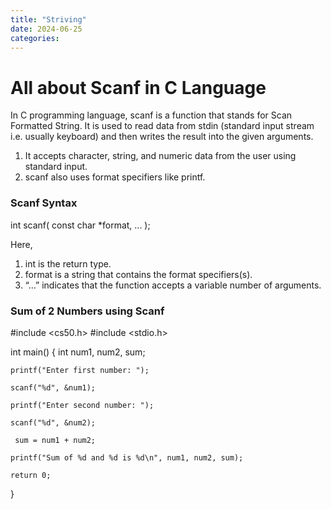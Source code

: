 ```yaml
---
title: "Striving"
date: 2024-06-25
categories:
---
```


# All about Scanf in C Language

In C programming language, scanf is a function that stands for Scan Formatted String. It is used to read data from stdin (standard input stream i.e. usually keyboard) and then writes the result into the given arguments.
1. It accepts character, string, and numeric data from the user using standard input.
2. scanf also uses format specifiers like printf.
### Scanf Syntax

int scanf( const char *format, ... );

Here,

1. int is the return type.
2. format is a string that contains the format specifiers(s).
3. “…” indicates that the function accepts a variable number of arguments.

### Sum of 2 Numbers using Scanf

#include <cs50.h>
#include <stdio.h>

int main() 
{
    int num1, num2, sum;

    printf("Enter first number: ");

    scanf("%d", &num1);

    printf("Enter second number: ");

    scanf("%d", &num2);

     sum = num1 + num2;
     
    printf("Sum of %d and %d is %d\n", num1, num2, sum);

    return 0;
}